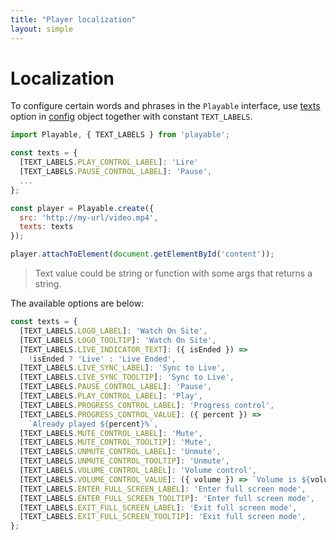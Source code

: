 ```yaml
---
title: "Player localization"
layout: simple
---
```


# Localization

To configure certain words and phrases in the `Playable` interface,
use [texts](/player-config#other) option in [config](/player-config) object together with constant `TEXT_LABELS`.

```javascript
import Playable, { TEXT_LABELS } from 'playable';

const texts = {
  [TEXT_LABELS.PLAY_CONTROL_LABEL]: 'Lire'
  [TEXT_LABELS.PAUSE_CONTROL_LABEL]: 'Pause',
  ...
};

const player = Playable.create({
  src: 'http://my-url/video.mp4',
  texts: texts
});

player.attachToElement(document.getElementById('content'));
```

> Text value could be string or function with some args that returns a string.

The available options are below:

```javascript
const texts = {
  [TEXT_LABELS.LOGO_LABEL]: 'Watch On Site',
  [TEXT_LABELS.LOGO_TOOLTIP]: 'Watch On Site',
  [TEXT_LABELS.LIVE_INDICATOR_TEXT]: ({ isEnded }) =>
    !isEnded ? 'Live' : 'Live Ended',
  [TEXT_LABELS.LIVE_SYNC_LABEL]: 'Sync to Live',
  [TEXT_LABELS.LIVE_SYNC_TOOLTIP]: 'Sync to Live',
  [TEXT_LABELS.PAUSE_CONTROL_LABEL]: 'Pause',
  [TEXT_LABELS.PLAY_CONTROL_LABEL]: 'Play',
  [TEXT_LABELS.PROGRESS_CONTROL_LABEL]: 'Progress control',
  [TEXT_LABELS.PROGRESS_CONTROL_VALUE]: ({ percent }) =>
    `Already played ${percent}%`,
  [TEXT_LABELS.MUTE_CONTROL_LABEL]: 'Mute',
  [TEXT_LABELS.MUTE_CONTROL_TOOLTIP]: 'Mute',
  [TEXT_LABELS.UNMUTE_CONTROL_LABEL]: 'Unmute',
  [TEXT_LABELS.UNMUTE_CONTROL_TOOLTIP]: 'Unmute',
  [TEXT_LABELS.VOLUME_CONTROL_LABEL]: 'Volume control',
  [TEXT_LABELS.VOLUME_CONTROL_VALUE]: ({ volume }) => `Volume is ${volume}%`,
  [TEXT_LABELS.ENTER_FULL_SCREEN_LABEL]: 'Enter full screen mode',
  [TEXT_LABELS.ENTER_FULL_SCREEN_TOOLTIP]: 'Enter full screen mode',
  [TEXT_LABELS.EXIT_FULL_SCREEN_LABEL]: 'Exit full screen mode',
  [TEXT_LABELS.EXIT_FULL_SCREEN_TOOLTIP]: 'Exit full screen mode',
};
```

